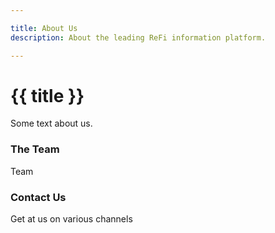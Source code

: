 ```yaml
---

title: About Us
description: About the leading ReFi information platform.

---
```


# {{ title }}

Some text about us.

<h3>The Team</h3>

Team

<h3>Contact Us</h3>

Get at us on various channels
